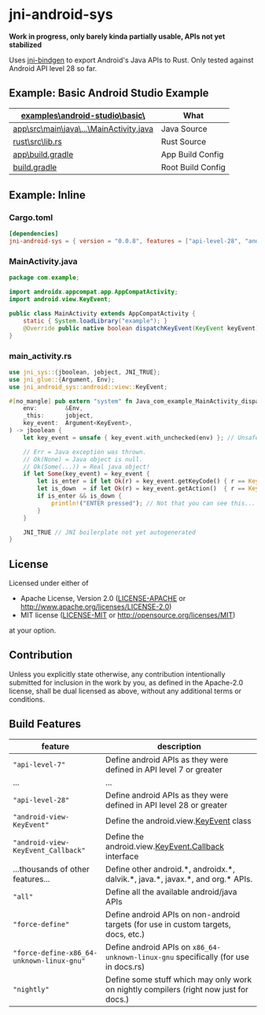 # jni-android-sys

**Work in progress, only barely kinda partially usable, APIs not yet stabilized**

Uses [jni-bindgen](https://github.com/MaulingMonkey/jni-bindgen) to export Android's Java APIs to Rust.
Only tested against Android API level 28 so far.

## Example: Basic Android Studio Example

| [examples\android-studio\basic\\](examples\android-studio\basic)      | What |
| --------------------------------------------------------------------- | ---- |
| [app\src\main\java\\...\MainActivity.java](examples\android-studio\basic\app\src\main\java\com\maulingmonkey\jni_android_sys\examples\basic\MainActivity.java) | Java Source
| [rust\src\lib.rs](examples\android-studio\basic\rust\src\lib.rs)      | Rust Source
| [app\build.gradle](examples\android-studio\basic\app\build.gradle)    | App Build Config
| [build.gradle](examples\android-studio\basic\build.gradle)            | Root Build Config

## Example: Inline

### Cargo.toml

```toml
[dependencies]
jni-android-sys = { version = "0.0.8", features = ["api-level-28", "android-view-KeyEvent"] }
```

### MainActivity.java

```java
package com.example;

import androidx.appcompat.app.AppCompatActivity;
import android.view.KeyEvent;

public class MainActivity extends AppCompatActivity {
    static { System.loadLibrary("example"); }
    @Override public native boolean dispatchKeyEvent(KeyEvent keyEvent);
}
```

### main_activity.rs

```rust
use jni_sys::{jboolean, jobject, JNI_TRUE};
use jni_glue::{Argument, Env};
use jni_android_sys::android::view::KeyEvent;

#[no_mangle] pub extern "system" fn Java_com_example_MainActivity_dispatchKeyEvent(
    env:        &Env,
    _this:      jobject,
    key_event:  Argument<KeyEvent>,
) -> jboolean {
    let key_event = unsafe { key_event.with_unchecked(env) }; // Unsafe boilerplate not yet autogenerated.

    // Err = Java exception was thrown.
    // Ok(None) = Java object is null.
    // Ok(Some(...)) = Real java object!
    if let Some(key_event) = key_event {
        let is_enter = if let Ok(r) = key_event.getKeyCode() { r == KeyEvent::KEYCODE_ENTER } else { false };
        let is_down  = if let Ok(r) = key_event.getAction()  { r == KeyEvent::ACTION_DOWN   } else { false };
        if is_enter && is_down {
            println!("ENTER pressed"); // Not that you can see this...
        }
    }

    JNI_TRUE // JNI boilerplate not yet autogenerated
}
```

## License

Licensed under either of

* Apache License, Version 2.0 ([LICENSE-APACHE](LICENSE-APACHE) or http://www.apache.org/licenses/LICENSE-2.0)
* MIT license ([LICENSE-MIT](LICENSE-MIT) or http://opensource.org/licenses/MIT)

at your option.

## Contribution

Unless you explicitly state otherwise, any contribution intentionally submitted
for inclusion in the work by you, as defined in the Apache-2.0 license, shall be
dual licensed as above, without any additional terms or conditions.

<!-- https://doc.rust-lang.org/1.4.0/complement-project-faq.html#why-dual-mit/asl2-license? -->
<!-- https://rust-lang-nursery.github.io/api-guidelines/necessities.html#crate-and-its-dependencies-have-a-permissive-license-c-permissive -->
<!-- https://choosealicense.com/licenses/apache-2.0/ -->
<!-- https://choosealicense.com/licenses/mit/ -->

## Build Features

| feature                               | description   |
| ------------------------------------- | ------------- |
| `"api-level-7"`                       | Define android APIs as they were defined in API level 7 or greater
| ...                                   | ...
| `"api-level-28"`                      | Define android APIs as they were defined in API level 28 or greater
| `"android-view-KeyEvent"`             | Define the android.view.[KeyEvent](https://developer.android.com/reference/android/view/KeyEvent.html) class
| `"android-view-KeyEvent_Callback"`    | Define the android.view.[KeyEvent.Callback](https://developer.android.com/reference/android/view/KeyEvent.Callback.html) interface
| ...thousands of other features...     | Define other android.\*, androidx.\*, dalvik.\*, java.\*, javax.\*, and org.\* APIs.
| `"all"`                               | Define all the available android/java APIs
| `"force-define"`                      | Define android APIs on non-android targets (for use in custom targets, docs, etc.)
| `"force-define-x86_64-unknown-linux-gnu"` | Define android APIs on `x86_64-unknown-linux-gnu` specifically (for use in docs.rs)
| `"nightly"`                           | Define some stuff which may only work on nightly compilers (right now just for docs.)
